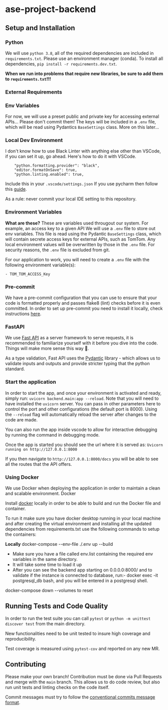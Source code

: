 # ase-project-backend

## Setup and Installation

### Python

We will use `python 3.8`, all of the required dependencies are included in `requirements.txt`.
Please use an environment manager (conda).
To install all dependencies, `pip install -r requirements.dev.txt`.

**When we run into problems that require new libraries, be sure to add them to `requirements.txt`!!!**

### External Requirements

### Env Variables
For now, we will use a preset public and private key for accessing external APIs... Please don't commit them!
The keys will be included in a `.env` file, which will be read using Pydantics `BaseSettings` class. More on this later...

### Local Dev Environment
I don't know how to use Black Linter with anything else other than VSCode, if you can set it up, go ahead.
Here's how to do it with VSCode.
```
    "python.formatting.provider": "black",
    "editor.formatOnSave": true,
    "python.linting.enabled": true,
```
Include this in your `.vscode/settings.json`
If you use pycharm then follow this [guide](https://black.readthedocs.io/en/stable/editor_integration.html#pycharm-intellij-idea).

As a rule: never commit your local IDE setting to this repository.


### Environment Variables
**What are these?**
These are variables used througout our system. For example, an access key to a given API
We will use a `.env` file to store out env variables. This file is read using the Pydantic `BaseSettings` class, which will contain secrete access keys for external APIs, such as TomTom. Any local environment values will be overwritten by those in the `.env` file.
For security reasons, the `.env` file is excluded from git.

For our application to work, you will need to create a `.env` file with the following environment variable(s):

    - TOM_TOM_ACCESS_Key


### Pre-commit

We have a pre-commit configuration that you can use to ensure that your code is formatted properly and passes flake8 (lint) checks before it is even committed. In order to set up pre-commit you need to install it locally, check instructions [here](https://pre-commit.com/#intro).

### FastAPI

We use [Fast API](https://fastapi.tiangolo.com/) as a server framework to serve requests, it is recommended to familiarize yourself with it before you dive into the code. Things will make more sense this way 🙂.

As a type validation, Fast API uses the [Pydantic](https://pydantic-docs.helpmanual.io/) library - which allows us to validate inputs and outputs and provide stricter typing that the python standard.

### Start the application

In order to start the app, and once your environment is activated and ready, simply run: `uvicorn backend.main:app --reload`. Note that you will need to have installed the `uvicorn` server. You can pass in other parameters here to control the port and other configurations (the default port is 8000). Using the `--reload` flag will automatically reload the server after changes to the code are made.

You can also run the app inside vscode to allow for interactive debugging by running the command in debugging mode.

Once the app is started you should see the url where it is served as:
`Uvicorn running on http://127.0.0.1:8000`

If you then navigate to `http://127.0.0.1:8000/docs` you will be able to see all the routes that the API offers.

### Using Docker

We use Docker when deploying the application in order to maintain a clean and scalable environment. Docker

Install [docker](https://docs.docker.com/get-docker/) locally in order to be able to build and run the Docker file and container.

To run it make sure you have docker desktop running in your local machine and after creating the virtual environment and installing all the updated dependencies from requirements.txt use the following commands to setup the containers:

**Locally**
docker-compose --env-file ./.env up --build
- Make sure you have a file called env.list containing the required env variables in the same directory.
- It will take some time to load it up
- After you can see the backend app starting on 0.0.0.0:8000/
and to validate if the instance is connected to database, run:-
docker exec -it postgresql_db bash,
and you will be entered in a postgresql shell.

docker-compose down --volumes
to reset


## Running Tests and Code Quality

In order to run the test suite you can call `pytest` or `python -m unittest discover test` from the main directory.

New functionalities need to be unit tested to insure high coverage and reproducibility.

Test coverage is measured using `pytest-cov` and reported on any new MR.

## Contributing
Please make your own branch!
Contribution must be done via Pull Requests and merge with the `main` branch. This allows us to do code review, but also run unit tests and linting checks on the code itself.

Commit messages must try to follow the [conventional commits message format](https://www.conventionalcommits.org/en/v1.0.0-beta.2/).

